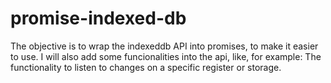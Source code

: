 # promise-indexed-db
The objective is to wrap the indexeddb API into promises, to make it easier to use. I will also add some funcionalities into the api, like, for example: The functionality to listen to changes on a specific register or storage.
